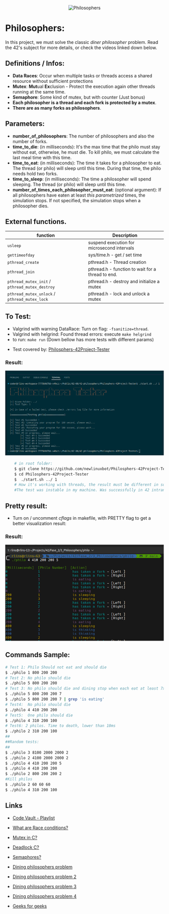 
<div align="center">

<p align="center">

<img src="https://game.42sp.org.br/static/assets/achievements/philosophersn.png" alt="Philosophers" />
<!-- <img src="https://i2.wp.com/www.aponia-dental-center.com/fachzahnarztliche-praxis/wp-content/uploads/2014/01/work-in-progress.png?fit=286%2C253" alt="Working Progress" /> -->
</p>

</div>


# Philosophers:
In this project, we must solve the classic *diner philosopher* problem.
Read the 42's subject for more details, or check the videos linked down below.



## Definitions / Infos:
* **Data Races**: Occur when multiple tasks or threads access a shared resource without sufficient protections
* **Mutex**: **Mut**ual **Ex**clusion - Protect the execution again other threads running at the same time.
* **Semaphore**: Some kind of mutex, but with counter (Just bonus)
* **Each philosopher is a thread and each fork is protected by a mutex**.
* **There are as many forks as philosophers**.

## Parameters:
* **number_of_philosophers**: The number of philosophers and also the number of forks.
* **time_to_die**: (in milliseconds): It's the max time that the philo must stay without eat, otherwise, he must die. To kill philo, we must calculate the last meal time with this time.
* **time_to_eat**: (in milliseconds): The time it takes for a philosopher to eat. The thread (or philo) will sleep until this time.
During that time, the philo needs hold two forks.
* **time_to_sleep**: (in milliseconds): The time a philosopher will spend sleeping. The thread (or philo) will sleep until this time.
* **number_of_times_each_philosopher_must_eat**: (optional argument): If all philosophers have eaten at least _this parametrized_ times, the simulation stops. If not specified, the simulation stops when a philosopher dies.



## External functions.
| function | Description |
|-							|-		 |
|`usleep`					| suspend execution for microsecond intervals
|`gettimeofday`				| sys/time.h - get / set time
|`pthread_create`			| pthread.h - Thread creation
|`pthread_join`				| pthread.h - function to wait for a thread to end.
|`pthread_mutex_init` / `pthread_mutex_destroy`		| pthread.h - destroy and initialize a mutex
|`pthread_mutex_unlock` / `pthread_mutex_lock`		| pthread.h - lock and unlock a mutex


## To Test:
* Valgrind with warning DataRace: Turn on flag: `-fsanitize=thread`.
* Valgrind with helgrind: Found thread errors: execute `make helgrind`
* to run: `make run` (Down bellow has more tests with different params)
<!-- * [Socrates framework:](https://github.com/nesvoboda/socrates)
	```Shell
	# in root folder:
	$ git clone https://github.com/nesvoboda/socrates
	$ python3 socrates/socrates.py .
	# Death test take more than 10 min. and crash in the middle
	``` -->
* Test covered by: [Philosphers-42Project-Tester](https://github.com/newlinuxbot/Philosphers-42Project-Tester)

### Result:
![Test Result](imgs/test-result.png)

```Bash
	# in root folder:
	$ git clone https://github.com/newlinuxbot/Philosphers-42Project-Tester.git
	$ cd Philosphers-42Project-Tester
	$  ./start.sh ../ 1
	# How it's working with threads, the result must be different in some machines.
	#The test was instable in my machine. Was successfully in 42 intranet.
```

## Pretty result:
* Turn on / uncomment _cflags_ in makefile, with PRETTY flag to get a better visualization result:

### Result:
![Test Result](imgs/preety.png)


## Commands Sample:
```Bash
# Test 1: Philo Should not eat and should die
$ ./philo 1 800 200 200
# Test 2: No philo should die
$ ./philo 5 800 200 200
# Test 3: No philo should die and dining stop when each eat at least 7x
$ ./philo 5 800 200 200 7
$ ./philo 5 800 200 200 7 | grep 'is eating'
# Test4:  No philo should die
$ ./philo 4 410 200 200
# Test5:  One philo should die
$ ./philo 4 310 200 100
# Test6: 2 philos. Time to death, lower than 10ms
$ ./philo 2 310 200 100
##
##Random tests:
##
$ ./philo 3 8100 2000 2000 2
$ ./philo 2 4100 2000 2000 2
$ ./philo 4 410 200 200 5
$ ./philo 4 410 200 200
$ ./philo 2 800 200 200 2
#Kill philos
$ ./philo 2 60 60 60
$ ./philo 4 310 200 100
```


## Links
* [Code Vault - Playlist](https://www.youtube.com/watch?v=d9s_d28yJq0&list=PLfqABt5AS4FmuQf70psXrsMLEDQXNkLq2)

* [What are Race conditions?](https://www.youtube.com/watch?v=FY9livorrJI)

* [Mutex in C?](https://youtu.be/oq29KUy29iQ)

* [Deadlock C?](https://youtu.be/LjWug2tvSBU)

* [Semaphores?](https://youtu.be/YSn8_XdGH7c)

* [Dining philosophers problem](https://youtu.be/FYUi-u7UWgw)

* [Dining philosophers problem 2](https://en.wikipedia.org/wiki/Dining_philosophers_problem)

* [Dining philosophers problem 3](https://www.ecb.torontomu.ca/~courses/coe518/Labs/lab4/lisi.edu-dining-Philosopherecture8.pdf)

* [Dining philosophers problem 4](https://www.youtube.com/watch?v=knJ4MHWPIwk)

* [Geeks for geeks](https://www.geeksforgeeks.org/multithreading-in-c/)
